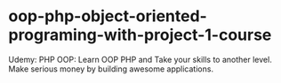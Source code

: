 # oop-php-object-oriented-programing-with-project-1-course
Udemy: PHP OOP: Learn OOP PHP and Take your skills to another level. Make serious money by building awesome applications. 
